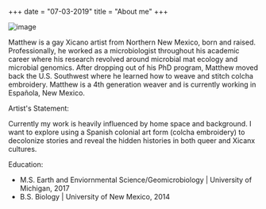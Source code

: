 +++
date = "07-03-2019"
title = "About me"
+++

![image][1]

Matthew is a gay Xicano artist from Northern New Mexico, born and raised. Professionally, he worked as a microbiologist throughout his academic career where his research revolved around microbial mat ecology and microbial genomics. After dropping out of his PhD program, Matthew moved back the U.S. Southwest where he learned how to weave and stitch colcha embroidery. Matthew is a 4th generation weaver and is currently working in Española, New Mexico. 

Artist's Statement:

Currently my work is heavily influenced by home space and background. I want to explore using a Spanish colonial art form (colcha embroidery) to decolonize stories and reveal the hidden histories in both queer and Xicanx cultures. 

Education:

* M.S. Earth and Enviornmental Science/Geomicrobiology | University of Michigan, 2017
* B.S. Biology | University of New Mexico, 2014



[1]: /img/me.jpg
